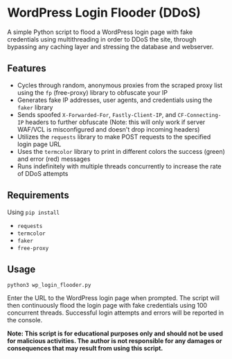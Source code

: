 # WordPress Login Flooder (DDoS)

A simple Python script to flood a WordPress login page with fake credentials using multithreading in order to DDoS the site, through bypassing any caching layer and stressing the database and webserver.

## Features

- Cycles through random, anonymous proxies from the scraped proxy list using the `fp` (free-proxy) library to obfuscate your IP
- Generates fake IP addresses, user agents, and credentials using the `faker` library
- Sends spoofed `X-Forwarded-For`, `Fastly-Client-IP`, and `CF-Connecting-IP` headers to further obfuscate (Note: this will only work if server WAF/VCL is misconfigured and doesn't drop incoming headers)
- Utilizes the `requests` library to make POST requests to the specified login page URL
- Uses the `termcolor` library to print in different colors the success (green) and error (red) messages
- Runs indefinitely with multiple threads concurrently to increase the rate of DDoS attempts

## Requirements

Using `pip install`

- `requests`
- `termcolor`
- `faker`
- `free-proxy`

## Usage

`python3 wp_login_flooder.py`

Enter the URL to the WordPress login page when prompted. The script will then continuously flood the login page with fake credentials using 100 concurrent threads. Successful login attempts and errors will be reported in the console.

**Note: This script is for educational purposes only and should not be used for malicious activities. The author is not responsible for any damages or consequences that may result from using this script.**

